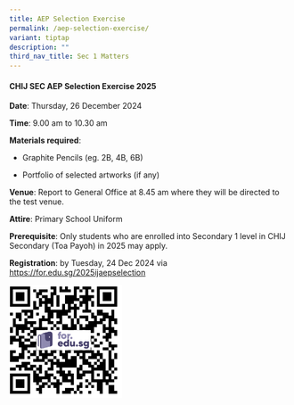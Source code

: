 ```yaml
---
title: AEP Selection Exercise
permalink: /aep-selection-exercise/
variant: tiptap
description: ""
third_nav_title: Sec 1 Matters
---
```

<h4>CHIJ SEC AEP Selection Exercise 2025</h4>
<p><strong>Date</strong>: Thursday, 26 December 2024</p>
<p><strong>Time</strong>: 9.00 am to 10.30 am</p>
<p><strong>Materials required</strong>:</p>
<ul data-tight="true" class="tight">
<li>
<p>Graphite Pencils (eg. 2B, 4B, 6B)</p>
</li>
<li>
<p>Portfolio of selected artworks (if any)</p>
</li>
</ul>
<p><strong>Venue</strong>: Report to General Office at 8.45 am where they
will be directed to the test venue.</p>
<p><strong>Attire</strong>: Primary School Uniform</p>
<p><strong>Prerequisite</strong>: Only students who are enrolled into Secondary
1 level in CHIJ Secondary (Toa Payoh) in 2025 may apply.</p>
<p><strong>Registration</strong>: by Tuesday, 24 Dec 2024 via <a href="https://for.edu.sg/2025ijaepselection" rel="noopener noreferrer nofollow" target="_blank">https://for.edu.sg/2025ijaepselection</a>
</p>
<p></p>
<div class="isomer-image-wrapper">
<img style="width: 40%;" height="auto" width="100%" alt="AEP selection 2025" src="/images/Admission/2025ijaepselection.png">
</div>
<p></p>